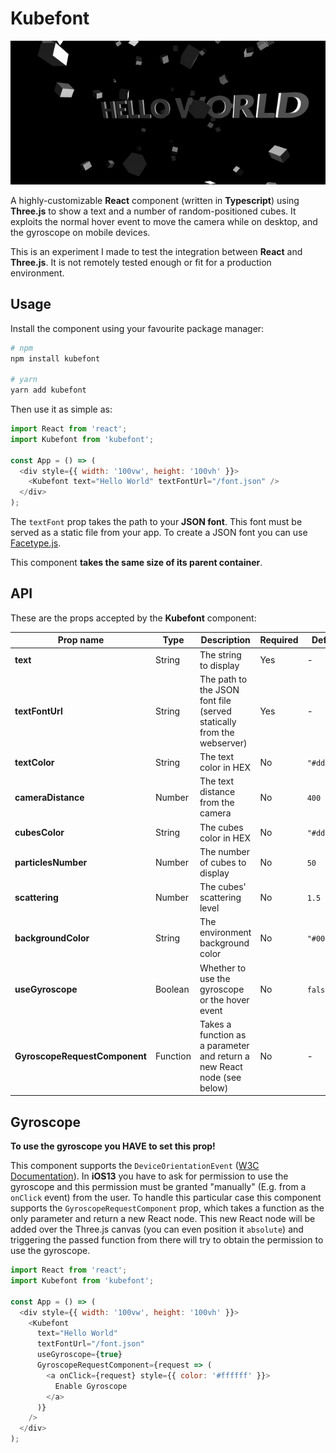 # Kubefont

![Example image](https://raw.githubusercontent.com/dgopsq/kubefont/master/helloworld.gif?token=ABNP7I4Z6QTKE32YY7HRXQ26LJ4NG)

A highly-customizable **React** component (written in **Typescript**) using **Three.js** to show a text and a number of random-positioned cubes. It exploits the normal hover event to move the camera while on desktop, and the gyroscope on mobile devices.

This is an experiment I made to test the integration between **React** and **Three.js**. It is not remotely tested enough or fit for a production environment.

## Usage

Install the component using your favourite package manager:

```bash
# npm
npm install kubefont

# yarn
yarn add kubefont
```

Then use it as simple as:

```js
import React from 'react';
import Kubefont from 'kubefont';

const App = () => (
  <div style={{ width: '100vw', height: '100vh' }}>
    <Kubefont text="Hello World" textFontUrl="/font.json" />
  </div>
);
```

The `textFont` prop takes the path to your **JSON font**. This font must be served as a static file from your app. To create a JSON font you can use [Facetype.js](https://gero3.github.io/facetype.js/).

This component **takes the same size of its parent container**.

## API

These are the props accepted by the **Kubefont** component:

| Prop name                     | Type     | Description                                                             | Required | Default     |
| ----------------------------- | -------- | ----------------------------------------------------------------------- | -------- | ----------- |
| **text**                      | String   | The string to display                                                   | Yes      | -           |
| **textFontUrl**               | String   | The path to the JSON font file (served statically from the webserver)   | Yes      | -           |
| **textColor**                 | String   | The text color in HEX                                                   | No       | `"#dddddd"` |
| **cameraDistance**            | Number   | The text distance from the camera                                       | No       | `400`       |
| **cubesColor**                | String   | The cubes color in HEX                                                  | No       | `"#dddddd"` |
| **particlesNumber**           | Number   | The number of cubes to display                                          | No       | `50`        |
| **scattering**                | Number   | The cubes' scattering level                                             | No       | `1.5`       |
| **backgroundColor**           | String   | The environment background color                                        | No       | `"#000000"` |
| **useGyroscope**              | Boolean  | Whether to use the gyroscope or the hover event                         | No       | `false`     |
| **GyroscopeRequestComponent** | Function | Takes a function as a parameter and return a new React node (see below) | No       | -           |

## Gyroscope

**To use the gyroscope you HAVE to set this prop!**

This component supports the `DeviceOrientationEvent` ([W3C Documentation](https://www.w3.org/TR/orientation-event/)). In **iOS13** you have to ask for permission to use the gyroscope and this permission must be granted "manually" (E.g. from a `onClick` event) from the user. To handle this particular case this component supports the `GyroscopeRequestComponent` prop, which takes a function as the only parameter and return a new React node. This new React node will be added over the Three.js canvas (you can even position it `absolute`) and triggering the passed function from there will try to obtain the permission to use the gyroscope.

```js
import React from 'react';
import Kubefont from 'kubefont';

const App = () => (
  <div style={{ width: '100vw', height: '100vh' }}>
    <Kubefont
      text="Hello World"
      textFontUrl="/font.json"
      useGyroscope={true}
      GyroscopeRequestComponent={request => (
        <a onClick={request} style={{ color: '#ffffff' }}>
          Enable Gyroscope
        </a>
      )}
    />
  </div>
);
```
